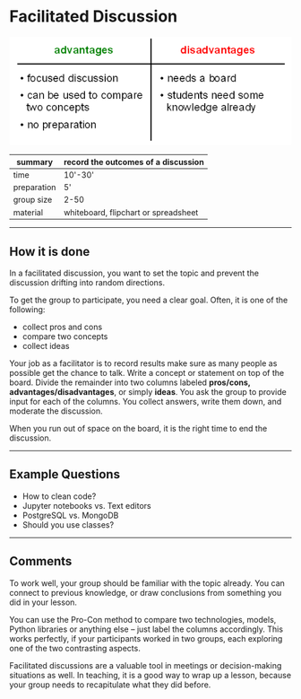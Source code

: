 
# Facilitated Discussion

![Pros and Cons](../images/pro_con.png)


| summary     | record the outcomes of a discussion |
|-------------|---------------------------|
| time        | 10'-30' |
| preparation | 5' |
| group size  | 2-50 |
| material    | whiteboard, flipchart or spreadsheet |

----

## How it is done

In a facilitated discussion, you want to set the topic and prevent the discussion drifting into random directions.

To get the group to participate, you need a clear goal.
Often, it is one of the following:

* collect pros and cons
* compare two concepts
* collect ideas

Your job as a facilitator is to record results make sure as many people as possible get the chance to talk.
Write a concept or statement on top of the board. Divide the remainder into two columns labeled **pros/cons, advantages/disadvantages**, or simply **ideas**. You ask the group to provide input for each of the columns. You collect answers, write them down, and moderate the discussion.

When you run out of space on the board, it is the right time to end the discussion.

----

## Example Questions

* How to clean code?
* Jupyter notebooks vs. Text editors
* PostgreSQL vs. MongoDB
* Should you use classes?

----
## Comments

To work well, your group should be familiar with the topic already. You can connect to previous knowledge, or draw conclusions from something you did in your lesson. 

You can use the Pro-Con method to compare two technologies, models, Python libraries or anything else – just label the columns accordingly. This works perfectly, if your participants worked in two groups, each exploring one of the two contrasting aspects.

Facilitated discussions are a valuable tool in meetings or decision-making situations as well. In teaching, it is a good way to wrap up a lesson, because your group needs to recapitulate what they did before. 
